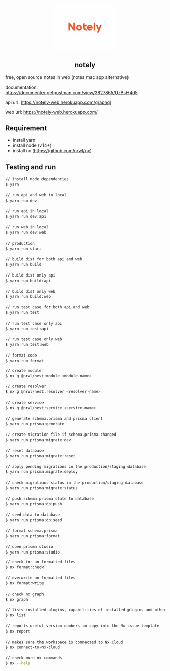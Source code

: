 <p align="center">
  <img width="200px" src="https://github.com/yeukfei02/notely/blob/main/readme-icon.png"><br/>
  <h2 align="center">notely</h2>
</p>

free, open source notes in web (notes mac app alternative)

documentation: <https://documenter.getpostman.com/view/3827865/UzBsH4d5>

api url: <https://notely-web.herokuapp.com/graphql>

web url: <https://notely-web.herokuapp.com/>

## Requirement

- install yarn
- install node (v14+)
- install nx (<https://github.com/nrwl/nx>)

## Testing and run

```zsh
// install node dependencies
$ yarn

// run api and web in local
$ yarn run dev

// run api in local
$ yarn run dev:api

// run web in local
$ yarn run dev:web

// production
$ yarn run start

// build dist for both api and web
$ yarn run build

// build dist only api
$ yarn run build:api

// build dist only web
$ yarn run build:web

// run test case for both api and web
$ yarn run test

// run test case only api
$ yarn run test:api

// run test case only web
$ yarn run test:web

// format code
$ yarn run format
```

```zsh
// create module
$ nx g @nrwl/nest:module <module-name>

// create resolver
$ nx g @nrwl/nest:resolver <resolver-name>

// create service
$ nx g @nrwl/nest:service <service-name>

// generate schema.prisma and prisma client
$ yarn run prisma:generate

// create migration file if schema.prisma changed
$ yarn run prisma:migrate:dev

// reset database
$ yarn run prisma:migrate:reset

// apply pending migrations in the production/staging database
$ yarn run prisma:migrate:deploy

// check migrations status in the production/staging database
$ yarn run prisma:migrate:status

// push schema.prisma state to database
$ yarn run prisma:db:push

// seed data to database
$ yarn run prisma:db:seed

// format schema.prisma
$ yarn run prisma:format

// open prisma studio
$ yarn run prisma:studio
```

```zsh
// check for un-formatted files
$ nx format:check

// overwrite un-formatted files
$ nx format:write

// check nx graph
$ nx graph

// lists installed plugins, capabilities of installed plugins and other available plugins.
$ nx list

// reports useful version numbers to copy into the Nx issue template
$ nx report

// makes sure the workspace is connected to Nx Cloud
$ nx connect-to-nx-cloud

// check more nx commands
$ nx --help
```
